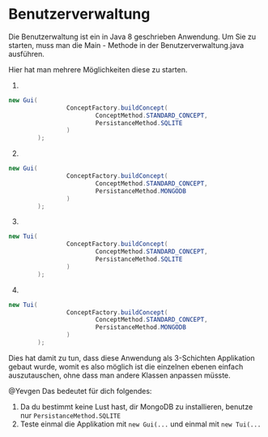 Benutzerverwaltung
==================

Die Benutzerwaltung ist ein in Java 8 geschrieben Anwendung.
Um Sie zu starten, muss man die Main - Methode in der Benutzerverwaltung.java ausführen.

Hier hat man mehrere Möglichkeiten diese zu starten.

1.
```java
new Gui(
                ConceptFactory.buildConcept(
                        ConceptMethod.STANDARD_CONCEPT,
                        PersistanceMethod.SQLITE
                )
        );
```
2.
```java
new Gui(
                ConceptFactory.buildConcept(
                        ConceptMethod.STANDARD_CONCEPT,
                        PersistanceMethod.MONGODB
                )
        );
```
3.
```java
new Tui(
                ConceptFactory.buildConcept(
                        ConceptMethod.STANDARD_CONCEPT,
                        PersistanceMethod.SQLITE
                )
        );
```
4.
```java
new Tui(
                ConceptFactory.buildConcept(
                        ConceptMethod.STANDARD_CONCEPT,
                        PersistanceMethod.MONGODB
                )
        );
```

Dies hat damit zu tun, dass diese Anwendung als 3-Schichten Applikation gebaut wurde, womit es also möglich ist die einzelnen ebenen einfach auszutauschen, ohne dass man andere Klassen anpassen müsste.

@Yevgen
Das bedeutet für dich folgendes:
1. Da du bestimmt keine Lust hast, dir MongoDB zu installieren, benutze nur ```PersistanceMethod.SQLITE```
2. Teste einmal die Applikation mit ```new Gui(...``` und einmal mit ```new Tui(...```
